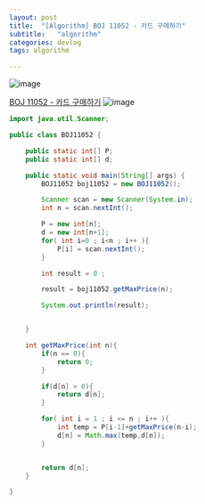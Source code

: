 ```yaml
---
layout: post
title:  "[Algorithm] BOJ 11052 - 카드 구매하기"
subtitle:   "algorithm"
categories: devlog
tags: algorithm

---
```


![image](https://user-images.githubusercontent.com/50475160/94993662-928bc480-05cd-11eb-87d9-ac7996842e6f.png)

[BOJ 11052 - 카드 구매하기](https://www.acmicpc.net/problem/11052)
![image](https://user-images.githubusercontent.com/50475160/95354856-de0cde00-08ff-11eb-98ba-040049e06a60.png)




```java
import java.util.Scanner;

public class BOJ11052 {

    public static int[] P;
    public static int[] d;

    public static void main(String[] args) {
        BOJ11052 boj11052 = new BOJ11052();

        Scanner scan = new Scanner(System.in);
        int n = scan.nextInt();

        P = new int[n];
        d = new int[n+1];
        for( int i=0 ; i<n ; i++ ){
            P[i] = scan.nextInt();
        }

        int result = 0 ;

        result = boj11052.getMaxPrice(n);

        System.out.println(result);


    }

    int getMaxPrice(int n){
        if(n == 0){
            return 0;
        }

        if(d[n] > 0){
            return d[n];
        }

        for( int i = 1 ; i <= n ; i++ ){
            int temp = P[i-1]+getMaxPrice(n-i);
            d[n] = Math.max(temp,d[n]);
        }


        return d[n];
    }

}

```
